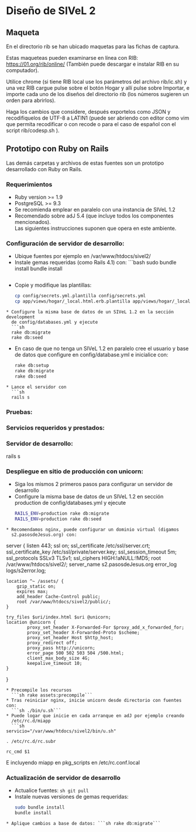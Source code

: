 # Diseño de SIVeL 2

## Maqueta

En el directorio rib se han ubicado maquetas para las fichas de captura.  

Estas maqueteas pueden examinarse en línea con RIB: https://01.org/rib/online/
(También puede descargar e instalar RIB en su computador).  
 
Utilice chrome (si tiene RIB local use los parámetros del archivo rib/ic.sh) 
y una vez RIB cargue pulse sobre el botón Hogar y allí pulse sobre Importar, 
e importe cada uno de los diseños del directorio rib (los números
sugieren un orden para abrirlos).  

Haga los cambios que considere, después exportelos como JSON y recodifiquelos
de UTF-8 a LATIN1 (puede ser abriendo con editor como vim que permita 
recodificar o con recode o para el caso de español con el script 
rib/codesp.sh ).


## Prototipo con Ruby on Rails

Las demás carpetas y archivos de estas fuentes son un prototipo desarrollado 
con Ruby on Rails. 


### Requerimientos
* Ruby version >= 1.9
* PostgreSQL >= 9.3
* Se recomienda emplear en paralelo con una instancia de SIVeL 1.2 
* Recomendado sobre adJ 5.4 (que incluye todos los componentes mencionados).  
  Las siguientes instrucciones suponen que opera en este ambiente.

### Configuración de servidor de desarrollo:
* Ubique fuentes por ejemplo en /var/www/htdocs/sivel2/
* Instale gemas requeridas (como Rails 4.1) con:
        ```bash
  sudo bundle install
  bundle install
  ```
* Copie y modifique las plantillas:
  ```sh
  cp config/secrets.yml.plantilla config/secrets.yml
  cp app/views/hogar/_local.html.erb.plantilla app/views/hogar/_local.html.erb
```
* Configure la misma base de datos de un SIVeL 1.2 en la sección development
  de config/databases.yml y ejecute
  ```sh
  rake db:migrate
  rake db:seed
```
* En caso de que no tenga un SIVeL 1.2 en paralelo cree el usuario y base
  de datos que configure en config/database.yml e inicialice con:
  ```sh
  rake db:setup
  rake db:migrate
  rake db:seed
```
* Lance el servidor con
  ```sh
  rails s
```

### Pruebas:

### Servicios requeridos y prestados:

### Servidor de desarrollo:
  rails s

### Despliegue en sitio de producción con unicorn:
* Siga los mismos 2 primeros pasos para configurar un servidor de desarrollo
* Configure la misma base de datos de un SIVeL 1.2 en sección production
  de config/databases.yml y ejecute
  ```sh
  RAILS_ENV=production rake db:migrate
  RAILS_ENV=production rake db:seed
```
* Recomendamos nginx, puede configurar un dominio virtual (digamos
  s2.pasosdeJesus.org) con:
  ```
  server {
    listen 443;
    ssl on;
    ssl_certificate /etc/ssl/server.crt;
    ssl_certificate_key /etc/ssl/private/server.key;
    ssl_session_timeout  5m;
    ssl_protocols  SSLv3 TLSv1;
    ssl_ciphers  HIGH:!aNULL:!MD5;
    root /var/www/htdocs/sivel2/;
    server_name s2.pasosdeJesus.org
    error_log logs/s2error.log;

    location ^~ /assets/ {
        gzip_static on;
        expires max;
        add_header Cache-Control public;
        root /var/www/htdocs/sivel2/public/;
    }

    try_files $uri/index.html $uri @unicorn;
    location @unicorn {
            proxy_set_header X-Forwarded-For $proxy_add_x_forwarded_for;
            proxy_set_header X-Forwarded-Proto $scheme;
            proxy_set_header Host $http_host;
            proxy_redirect off;
            proxy_pass http://unicorn;
            error_page 500 502 503 504 /500.html;
            client_max_body_size 4G;
            keepalive_timeout 10;
    }

  }
```
* Precompile los recursos 
  ```sh rake assets:precompile```
* Tras reiniciar nginx, inicie unicorn desde directorio con fuentes con:
  ```sh ./bin/u.sh```
* Puede logar que inicie en cada arranque en adJ por ejemplo creando 
  /etc/rc.d/miapp 
  ```sh
servicio="/var/www/htdocs/sivel2/bin/u.sh"

. /etc/rc.d/rc.subr

rc_cmd $1
```
  E incluyendo miapp en pkg_scripts en /etc/rc.conf.local


### Actualización de servidor de desarrollo

* Actualice fuentes: ```sh git pull```
* Instale nuevas versiones de gemas requeridas: 
  ```sh
  sudo bundle install
  bundle install
```
* Aplique cambios a base de datos: ```sh rake db:migrate```


